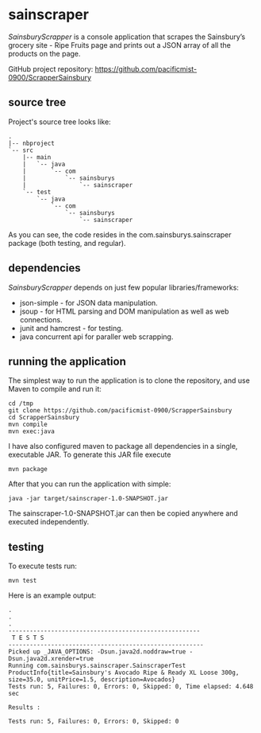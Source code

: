 sainscraper
===========

*SainsburyScrapper* is a console application that scrapes the Sainsbury’s grocery site - Ripe Fruits page and prints out 
a JSON array of all the products on the page.

GitHub project repository: https://github.com/pacificmist-0900/ScrapperSainsbury

source tree
-----------

Project's source tree looks like:

    .
    |-- nbproject
    `-- src
        |-- main
        |   `-- java
        |       `-- com
        |           `-- sainsburys
        |               `-- sainscraper
        `-- test
            `-- java
                `-- com
                    `-- sainsburys
                        `-- sainscraper

As you can see, the code resides in the com.sainsburys.sainscraper package (both testing, and regular).

dependencies
------------

*SainsburyScrapper* depends on just few popular libraries/frameworks:

- json-simple - for JSON data manipulation.
- jsoup - for HTML parsing and DOM manipulation as well as web connections.
- junit and hamcrest - for testing.
- java concurrent api for paraller web scrapping.

running the application
-----------------------

The simplest way to run the application is to clone the repository, and use Maven to compile and run it:

    cd /tmp
    git clone https://github.com/pacificmist-0900/ScrapperSainsbury
    cd ScrapperSainsbury
    mvn compile
    mvn exec:java

I have also configured maven to package all dependencies in a single, executable JAR. To generate this JAR file
execute

    mvn package

After that you can run the application with simple:

    java -jar target/sainscraper-1.0-SNAPSHOT.jar

The sainscraper-1.0-SNAPSHOT.jar can then be copied anywhere and executed independently. 

testing
-------

To execute tests run:

`mvn test`

Here is an example output:

    .
    .
    .
    ------------------------------------------------------
     T E S T S
    -------------------------------------------------------
    Picked up _JAVA_OPTIONS: -Dsun.java2d.noddraw=true -Dsun.java2d.xrender=true
    Running com.sainsburys.sainscraper.SainscraperTest
    ProductInfo{title=Sainsbury's Avocado Ripe & Ready XL Loose 300g, size=35.0, unitPrice=1.5, description=Avocados}
    Tests run: 5, Failures: 0, Errors: 0, Skipped: 0, Time elapsed: 4.648 sec

    Results :

    Tests run: 5, Failures: 0, Errors: 0, Skipped: 0

